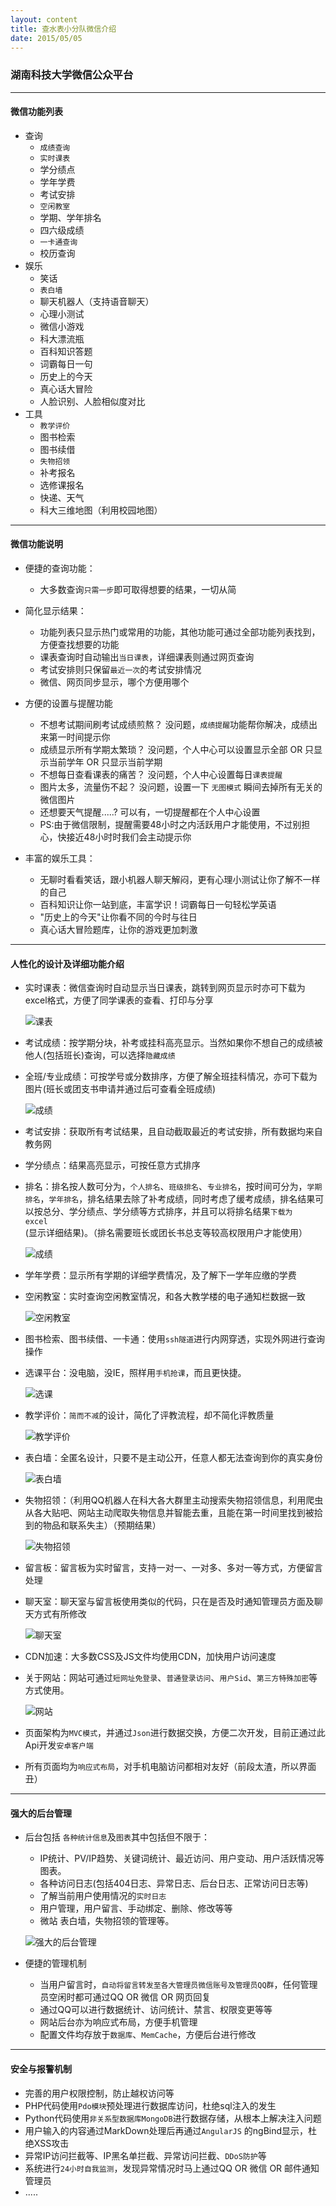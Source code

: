 ```yaml
---
layout: content
title: 查水表小分队微信介绍
date: 2015/05/05
---
```


### 湖南科技大学微信公众平台
---


#### 微信功能列表

* 查询
    * `成绩查询`
    * `实时课表`
    * 学分绩点
    * 学年学费
    * 考试安排
    * `空闲教室`
    * 学期、学年排名
    * 四六级成绩
    * `一卡通查询`
    * 校历查询
* 娱乐
    * 笑话
    * `表白墙`
    * 聊天机器人（支持语音聊天）
    * 心理小测试
    * 微信小游戏
    * 科大漂流瓶
    * 百科知识答题
    * 词霸每日一句
    * 历史上的今天
    * 真心话大冒险
    * 人脸识别、人脸相似度对比
* 工具
    * `教学评价`
    * 图书检索
    * 图书续借
    * `失物招领`
    * 补考报名
    * 选修课报名
    * 快递、天气
    * 科大三维地图（利用校园地图）

---

#### 微信功能说明

* 便捷的查询功能：
    * 大多数查询`只需一步`即可取得想要的结果，一切从简

* 简化显示结果：
    * 功能列表只显示热门或常用的功能，其他功能可通过全部功能列表找到，方便查找想要的功能
    * 课表查询时自动输出`当日课表`，详细课表则通过网页查询
    * 考试安排则只保留`最近一次`的考试安排情况
    * 微信、网页同步显示，哪个方便用哪个

* 方便的设置与提醒功能
    * 不想考试期间刷考试成绩煎熬？ 没问题，`成绩提醒`功能帮你解决，成绩出来第一时间提示你
    * 成绩显示所有学期太繁琐？ 没问题，个人中心可以设置显示全部 OR 只显示当前学年 OR 只显示当前学期
    * 不想每日查看课表的痛苦？ 没问题，个人中心设置每日`课表提醒`
    * 图片太多，流量伤不起？ 没问题，设置一下 `无图模式` 瞬间去掉所有无关的微信图片
    * 还想要天气提醒.....? 可以有，一切提醒都在个人中心设置
    * PS:由于微信限制，提醒需要48小时之内活跃用户才能使用，不过别担心，快接近48小时时我们会主动提示你

* 丰富的娱乐工具：
    * 无聊时看看笑话，跟小机器人聊天解闷，更有心理小测试让你了解不一样的自己
    * 百科知识让你一站到底，丰富学识！词霸每日一句轻松学英语
    * "历史上的今天"让你看不同的今时与往日
    * 真心话大冒险题库，让你的游戏更加刺激

---

#### 人性化的设计及详细功能介绍
* 实时课表：微信查询时自动显示当日课表，跳转到网页显示时亦可下载为excel格式，方便了同学课表的查看、打印与分享

  ![课表](uploads/150505/schedule.png)

* 考试成绩：按学期分块，补考或挂科高亮显示。当然如果你不想自己的成绩被他人(包括班长)查询，可以选择`隐藏成绩`
* 全班/专业成绩：可按学号或分数排序，方便了解全班挂科情况，亦可下载为图片(班长或团支书申请并通过后可查看全班成绩)

  ![成绩](uploads/150505/score.png)

* 考试安排：获取所有考试结果，且自动截取最近的考试安排，所有数据均来自教务网
* 学分绩点：结果高亮显示，可按任意方式排序
* 排名：排名按人数可分为，`个人排名`、`班级排名`、`专业排名`，按时间可分为，`学期排名`，`学年排名`，排名结果去除了补考成绩，同时考虑了缓考成绩，排名结果可以按总分、学分绩点、学分绩等方式排序，并且可以将排名结果`下载为excel`(显示详细结果)。（排名需要班长或团长书总支等较高权限用户才能使用）

  ![成绩](uploads/150505/rank.png)

* 学年学费：显示所有学期的详细学费情况，及了解下一学年应缴的学费
* 空闲教室：实时查询空闲教室情况，和各大教学楼的电子通知栏数据一致

  ![空闲教室](uploads/150505/classroom.png)

* 图书检索、图书续借、一卡通：使用`ssh隧道`进行内网穿透，实现外网进行查询操作

* 选课平台：没电脑，没IE，照样用`手机抢课`，而且更快捷。

  ![选课](uploads/150505/elective.png)


* 教学评价：`简而不减`的设计，简化了评教流程，却不简化评教质量

  ![教学评价](uploads/150505/judge.png)

* 表白墙：全匿名设计，只要不是主动公开，任意人都无法查询到你的真实身份

  ![表白墙](uploads/150505/love.png)

* 失物招领：（利用QQ机器人在科大各大群里主动搜索失物招领信息，利用爬虫从各大贴吧、网站主动爬取失物信息并智能去重，且能在第一时间里找到被拾到的物品和联系失主）（预期结果）

  ![失物招领](uploads/150505/laf.png)

* 留言板：留言板为实时留言，支持一对一、一对多、多对一等方式，方便留言处理
* 聊天室：聊天室与留言板使用类似的代码，只在是否及时通知管理员方面及聊天方式有所修改

  ![聊天室](uploads/150505/chat.png)

* CDN加速：大多数CSS及JS文件均使用CDN，加快用户访问速度
* 关于网站：网站可通过`短网址免登录`、`普通登录访问`、`用户Sid`、`第三方特殊加密`等方式使用。

  ![网站](uploads/150505/api.png)

* 页面架构为`MVC模式`，并通过`Json`进行数据交换，方便二次开发，目前正通过此Api开发`安卓客户端`
* 所有页面均为`响应式布局`，对手机电脑访问都相对友好（前段太渣，所以界面丑）

---

#### 强大的后台管理

* 后台包括 `各种统计信息`及`图表`其中包括但不限于：
    * IP统计、PV/IP趋势、关键词统计、最近访问、用户变动、用户活跃情况等图表。
    * 各种访问日志(包括404日志、异常日志、后台日志、正常访问日志等)
    * 了解当前用户使用情况的`实时日志`
    * 用户管理，用户留言、手动绑定、删除、修改等等
    * 微站 表白墙，失物招领的管理等。

    ![强大的后台管理](uploads/150505/admin.png)

* 便捷的管理机制
    * 当用户留言时，`自动将留言转发至各大管理员微信账号及管理员QQ群`，任何管理员空闲时都可通过QQ OR 微信 OR 网页回复
    * 通过QQ可以进行数据统计、访问统计、禁言、权限变更等等
    * 网站后台亦为响应式布局，方便手机管理
    * 配置文件均存放于`数据库`、`MemCache`，方便后台进行修改

---

#### 安全与报警机制
* 完善的用户权限控制，防止越权访问等
* PHP代码使用`Pdo模块`预处理进行数据库访问，杜绝sql注入的发生
* Python代码使用`非关系型数据库MongoDB`进行数据存储，从根本上解决注入问题
* 用户输入的内容通过MarkDown处理后再通过`AngularJS` 的ngBind显示，杜绝XSS攻击
* 异常IP访问拦截等、IP黑名单拦截、异常访问拦截、`DDoS防护`等
* 系统进行`24小时自我监测`，发现异常情况时马上通过QQ OR 微信 OR 邮件通知管理员
* .....